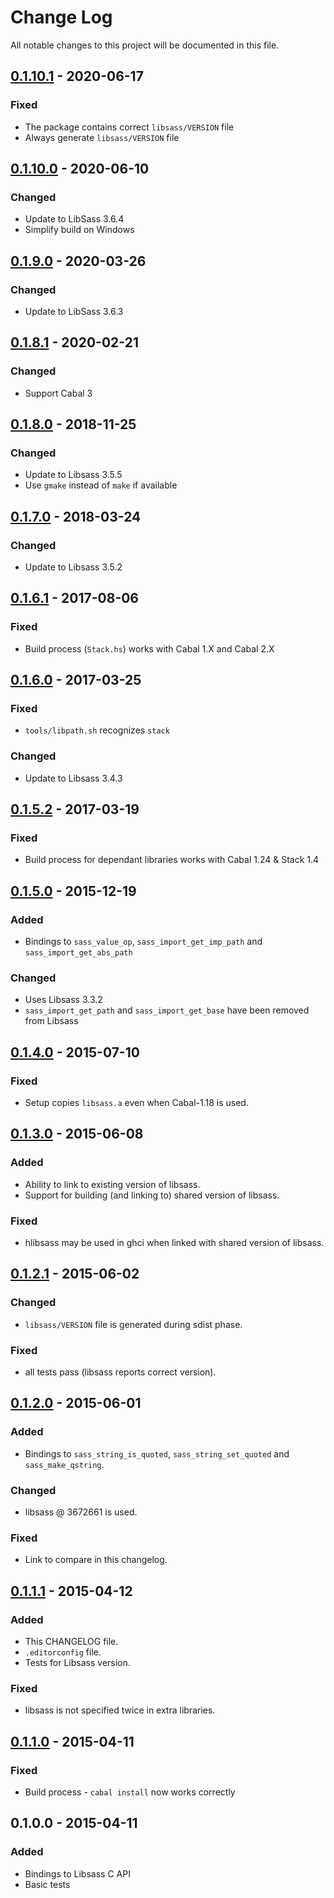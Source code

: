 # Change Log
All notable changes to this project will be documented in this file.

## [0.1.10.1] - 2020-06-17
### Fixed
- The package contains correct `libsass/VERSION` file
- Always generate `libsass/VERSION` file

## [0.1.10.0] - 2020-06-10
### Changed
- Update to LibSass 3.6.4
- Simplify build on Windows

## [0.1.9.0] - 2020-03-26
### Changed
- Update to LibSass 3.6.3

## [0.1.8.1] - 2020-02-21
### Changed
- Support Cabal 3

## [0.1.8.0] - 2018-11-25
### Changed
- Update to Libsass 3.5.5
- Use `gmake` instead of `make` if available

## [0.1.7.0] - 2018-03-24
### Changed
- Update to Libsass 3.5.2

## [0.1.6.1] - 2017-08-06
### Fixed
- Build process (`Stack.hs`) works with Cabal 1.X and Cabal 2.X

## [0.1.6.0] - 2017-03-25
### Fixed
- `tools/libpath.sh` recognizes `stack`

### Changed
- Update to Libsass 3.4.3

## [0.1.5.2] - 2017-03-19
### Fixed
- Build process for dependant libraries works with Cabal 1.24 & Stack 1.4

## [0.1.5.0] - 2015-12-19
### Added
- Bindings to `sass_value_op`, `sass_import_get_imp_path` and
  `sass_import_get_abs_path`

### Changed
- Uses Libsass 3.3.2
- `sass_import_get_path` and `sass_import_get_base` have been removed from
  Libsass

## [0.1.4.0] - 2015-07-10
### Fixed
- Setup copies `libsass.a` even when Cabal-1.18 is used.

## [0.1.3.0] - 2015-06-08
### Added
- Ability to link to existing version of libsass.
- Support for building (and linking to) shared version of libsass.

### Fixed
- hlibsass may be used in ghci when linked with shared version of libsass.

## [0.1.2.1] - 2015-06-02
### Changed
- `libsass/VERSION` file is generated during sdist phase.

### Fixed
- all tests pass (libsass reports correct version).

## [0.1.2.0] - 2015-06-01
### Added
- Bindings to `sass_string_is_quoted`, `sass_string_set_quoted` and
  `sass_make_qstring`.

### Changed
- libsass @ 3672661 is used.

### Fixed
- Link to compare in this changelog.

## [0.1.1.1] - 2015-04-12
### Added
- This CHANGELOG file.
- `.editorconfig` file.
- Tests for Libsass version.

### Fixed
- libsass is not specified twice in extra libraries.

## [0.1.1.0] - 2015-04-11
### Fixed
- Build process - `cabal install` now works correctly

## 0.1.0.0 - 2015-04-11
### Added
- Bindings to Libsass C API
- Basic tests

[0.1.10.1]: https://github.com/jakubfijalkowski/hlibsass/compare/v0.1.10.0...v0.1.10.1
[0.1.10.0]: https://github.com/jakubfijalkowski/hlibsass/compare/v0.1.9.0...v0.1.10.0
[0.1.9.0]: https://github.com/jakubfijalkowski/hlibsass/compare/v0.1.8.1...v0.1.9.0
[0.1.8.1]: https://github.com/jakubfijalkowski/hlibsass/compare/v0.1.8.0...v0.1.8.1
[0.1.8.0]: https://github.com/jakubfijalkowski/hlibsass/compare/v0.1.7.0...v0.1.8.0
[0.1.7.0]: https://github.com/jakubfijalkowski/hlibsass/compare/v0.1.6.1...v0.1.7.0
[0.1.6.1]: https://github.com/jakubfijalkowski/hlibsass/compare/v0.1.6.0...v0.1.6.1
[0.1.6.0]: https://github.com/jakubfijalkowski/hlibsass/compare/v0.1.5.2...v0.1.6.0
[0.1.5.2]: https://github.com/jakubfijalkowski/hlibsass/compare/v0.1.5.0...v0.1.5.2
[0.1.5.0]: https://github.com/jakubfijalkowski/hlibsass/compare/v0.1.4.0...v0.1.5.0
[0.1.4.0]: https://github.com/jakubfijalkowski/hlibsass/compare/v0.1.3.0...v0.1.4.0
[0.1.3.0]: https://github.com/jakubfijalkowski/hlibsass/compare/v0.1.2.1...v0.1.3.0
[0.1.2.1]: https://github.com/jakubfijalkowski/hlibsass/compare/v0.1.2.0...v0.1.2.1
[0.1.2.0]: https://github.com/jakubfijalkowski/hlibsass/compare/v0.1.1.1...v0.1.2.0
[0.1.1.1]: https://github.com/jakubfijalkowski/hlibsass/compare/v0.1.1.0...v0.1.1.1
[0.1.1.0]: https://github.com/jakubfijalkowski/hlibsass/compare/v0.1.0.0...v0.1.1.0
